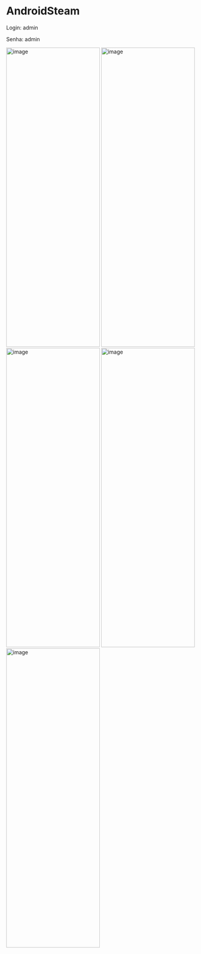 # AndroidSteam

<p>Login: admin</p>
<p>Senha: admin</p>

<img width="250" height="800" alt="image" src="https://github.com/user-attachments/assets/4fc83e9f-ab12-4210-9808-79e76cd4a0fa" />
<img width="250" height="800" alt="image" src="https://github.com/user-attachments/assets/68b8ee50-fd5c-48f1-ba49-1ba791ce855f" />
<img width="250" height="800" alt="image" src="https://github.com/user-attachments/assets/5330cd13-f61f-41d6-8a91-e70d16d13cc8" />
<img width="250" height="800" alt="image" src="https://github.com/user-attachments/assets/3d2de107-46b6-4697-a0a4-f997b109cf78" />
<img width="250" height="800" alt="image" src="https://github.com/user-attachments/assets/866234ff-10f4-456d-8c58-ae93e1b03ca7" />

